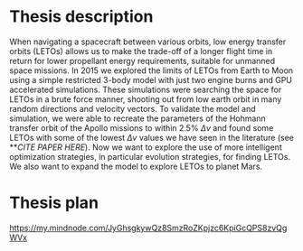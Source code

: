 # Thesis description

When navigating a spacecraft between various orbits, low energy transfer orbits (LETOs) allows us to make the trade-off of a longer flight time in return for lower propellant energy requirements, suitable for unmanned space missions. In 2015 we explored the limits of LETOs from Earth to Moon using a simple restricted 3-body model with just two engine burns and GPU accelerated simulations. These simulations were searching the space for LETOs in a brute force manner, shooting out from low earth orbit in many random directions and velocity vectors. To validate the model and simulation, we were able to recreate the parameters of the Hohmann transfer orbit of the Apollo missions to within 2.5% $\Delta v$ and found some LETOs with some of the lowest $\Delta v$ values we have seen in the literature (see ***CITE PAPER HERE*). Now we want to explore the use of more intelligent optimization strategies, in particular evolution strategies, for finding LETOs. We also want to expand the model to explore LETOs to planet Mars.

# Thesis plan

https://my.mindnode.com/JyGhsgkywQz8SmzRoZKpjzc6KpiGcQPS8zvQgWVx